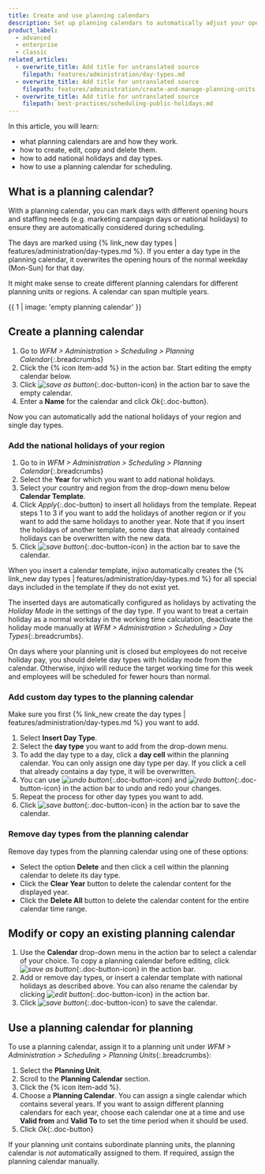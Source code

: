 ```yaml
---
title: Create and use planning calendars
description: Set up planning calendars to automatically adjust your operating hours for holidays and other days with special business hours.
product_label:
  - advanced
  - enterprise
  - classic
related_articles:
  - overwrite_title: Add title for untranslated source
    filepath: features/administration/day-types.md
  - overwrite_title: Add title for untranslated source
    filepath: features/administration/create-and-manage-planning-units.md
  - overwrite_title: Add title for untranslated source
    filepath: best-practices/scheduling-public-holidays.md
---
```


In this article, you will learn:

- what planning calendars are and how they work.
- how to create, edit, copy and delete them.
- how to add national holidays and day types.
- how to use a planning calendar for scheduling.

## What is a planning calendar?

With a planning calendar, you can mark days with different opening hours and staffing needs (e.g. marketing campaign days or national holidays) to ensure they are automatically considered during scheduling.

The days are marked using {% link_new day types | features/administration/day-types.md %}. If you enter a day type in the planning calendar, it overwrites the opening hours of the normal weekday (Mon-Sun) for that day.

It might make sense to create different planning calendars for different planning units or regions. A calendar can span multiple years.

{{ 1 | image: 'empty planning calendar' }}

## Create a planning calendar

1. Go to _WFM > Administration > Scheduling > Planning Calendar_{:.breadcrumbs}
2. Click the {% icon item-add %} in the action bar. Start editing the empty calendar below.
3. Click _![save as button](/assets/img/common/saveas.gif)_{:.doc-button-icon} in the action bar to save the empty calendar.
4. Enter a **Name** for the calendar and click _Ok_{:.doc-button}.

Now you can automatically add the national holidays of your region and single day types.

### Add the national holidays of your region

1. Go to in _WFM > Administration > Scheduling > Planning Calendar_{:.breadcrumbs}
2. Select the **Year** for which you want to add national holidays.
3. Select your country and region from the drop-down menu below **Calendar Template**.
4. Click _Apply_{:.doc-button} to insert all holidays from the template. Repeat steps 1 to 3 if you want to add the holidays of another region or if you want to add the same holidays to another year. Note that if you insert the holidays of another template, some days that already contained holidays can be overwritten with the new data.
5. Click _![save button](/assets/img/common/save.gif)_{:.doc-button-icon} in the action bar to save the calendar.

When you insert a calendar template, injixo automatically creates the {% link_new day types | features/administration/day-types.md %} for all special days included in the template if they do not exist yet.

The inserted days are automatically configured as holidays by activating the _Holiday Mode_ in the settings of the day type. If you want to treat a certain holiday as a normal workday in the working time calculation, deactivate the holiday mode manually at _WFM > Administration > Scheduling > Day Types_{:.breadcrumbs}.

On days where your planning unit is closed but employees do not receive holiday pay, you should delete day types with holiday mode from the calendar. Otherwise, injixo will reduce the target working time for this week and employees will be scheduled for fewer hours than normal.

### Add custom day types to the planning calendar

Make sure you first {% link_new create the day types | features/administration/day-types.md %} you want to add.

1. Select **Insert Day Type**.
2. Select the **day type** you want to add from the drop-down menu.
3. To add the day type to a day, click a **day cell** within the planning calendar. You can only assign one day type per day. If you click a cell that already contains a day type, it will be overwritten.
4. You can use _![undo button](/assets/img/common/undo.gif)_{:.doc-button-icon} and _![redo button](/assets/img/common/redo.gif)_{:.doc-button-icon} in the action bar to undo and redo your changes.
5. Repeat the process for other day types you want to add.
6. Click _![save button](/assets/img/common/save.gif)_{:.doc-button-icon} in the action bar to save the calendar.

### Remove day types from the planning calendar

Remove day types from the planning calendar using one of these options:

- Select the option **Delete** and then click a cell within the planning calendar to delete its day type.
- Click the **Clear Year** button to delete the calendar content for the displayed year.
- Click the **Delete All** button to delete the calendar content for the entire calendar time range.

## Modify or copy an existing planning calendar

1. Use the **Calendar** drop-down menu in the action bar to select a calendar of your choice. To copy a planning calendar before editing, click _![save as button](/assets/img/common/saveas.gif)_{:.doc-button-icon} in the action bar.
2. Add or remove day types, or insert a calendar template with national holidays as described above. You can also rename the calendar by clicking _![edit button](/assets/img/common/item-edit.gif)_{:.doc-button-icon} in the action bar.
3. Click _![save button](/assets/img/common/save.gif)_{:.doc-button-icon} to save the calendar.

## Use a planning calendar for planning

To use a planning calendar, assign it to a planning unit under _WFM > Administration > Scheduling > Planning Units_{:.breadcrumbs}:

1. Select the **Planning Unit**.
2. Scroll to the **Planning Calendar** section.
3. Click the {% icon item-add %}.
4. Choose a **Planning Calendar**. You can assign a single calendar which contains several years. If you want to assign different planning calendars for each year, choose each calendar one at a time and use **Valid from** and **Valid To** to set the time period when it should be used.
5. Click _Ok_{:.doc-button}

If your planning unit contains subordinate planning units, the planning calendar is _not_ automatically assigned to them. If required, assign the planning calendar manually.

